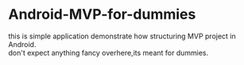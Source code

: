 # Android-MVP-for-dummies
this is simple application demonstrate how structuring MVP project in Android.  
don't expect anything fancy overhere,its meant for dummies. 
